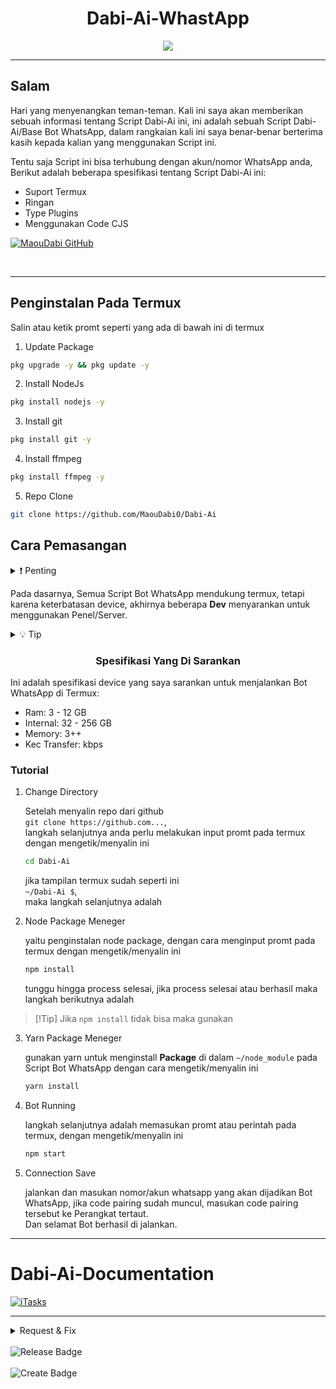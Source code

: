 # <div align='center'>Dabi-Ai-WhastApp</div>

<p align="center">
 <img src="https://raw.githubusercontent.com/maoudabi0/Dabi-Ai-Documentation/main/assets/Dabi-Ai.png">
</p>

- - -

## Salam
   Hari yang menyenangkan teman-teman. Kali ini saya akan memberikan sebuah informasi tentang Script Dabi-Ai ini, ini adalah sebuah Script Dabi-Ai/Base Bot WhatsApp,  dalam rangkaian kali ini saya benar-benar berterima kasih kepada kalian yang menggunakan Script ini.

   Tentu saja Script ini bisa terhubung dengan akun/nomor WhatsApp anda, Berikut adalah beberapa spesifikasi tentang Script Dabi-Ai ini:

- Suport Termux
- Ringan
- Type Plugins
- Menggunakan Code CJS

[![MaouDabi GitHub](https://github-readme-stats.vercel.app/api?username=maoudabi0\&show_icons=true\&theme=default#gh-light-mode-only)](https://github.com/maoudabi0/Dabi-Ai#responsive-card-theme#gh-light-mode-only)

<br>

- - -

## Penginstalan Pada Termux

Salin atau ketik promt seperti yang ada di bawah ini di termux

 1. Update Package

   ```bash
   pkg upgrade -y && pkg update -y
   ```

 2. Install NodeJs

   ```bash
   pkg install nodejs -y
   ```

 3. Install git

   ```bash
   pkg install git -y
   ```
 
 4. Install ffmpeg

   ```bash
   pkg install ffmpeg -y
   ```
 
 5. Repo Clone

   ```bash
   git clone https://github.com/MaouDabi0/Dabi-Ai
   ```

## Cara Pemasangan

<details>
<summary>❗ Penting</summary>

> Pastikan anda membaca ini dengan baik, untuk Memasangnya ada beberapa hal yang harus anda ketahui. Jika anda belum mengetahui semua dan masih tidak faham, maka klik link yang ada di [Sini](https://whatsapp.com/channel/0029Van8WHGEAKW8OUDniG1m/906) dan pelajari baik-baik.

</details>

  Pada dasarnya, Semua Script Bot WhatsApp mendukung termux, tetapi karena keterbatasan device, akhirnya beberapa **Dev** menyarankan untuk menggunakan Penel/Server.

<details>
<summary>💡 Tip</summary>

> Gunakan Device yang **kompatibel/sesuai** dengan spesifikasi Script ini

</details>

### <div align='center'>Spesifikasi Yang Di Sarankan</div> 
  Ini adalah spesifikasi device yang saya sarankan untuk menjalankan Bot WhatsApp di Termux: 

- Ram: 3 - 12 GB
- Internal: 32 - 256 GB
- Memory: 3++
- Kec Transfer: kbps

### Tutorial

1. Change Directory

   Setelah menyalin repo dari github<br>
   `git clone https://github.com...`,<br>
   langkah selanjutnya anda perlu melakukan input promt pada termux dengan mengetik/menyalin ini
   
   ```bash
   cd Dabi-Ai
   ```

   jika tampilan termux sudah seperti ini<br>
   `~/Dabi-Ai $`,<br> maka langkah selanjutnya adalah

2. Node Package Meneger

   yaitu penginstalan node package, dengan cara menginput promt pada termux dengan mengetik/menyalin ini

   ```bash
   npm install
   ```
   
   tunggu hingga process selesai, jika process selesai atau berhasil maka langkah berikutnya adalah

  >  [!Tip] 
  >  Jika `npm install` tidak bisa maka gunakan

3. Yarn Package Meneger

   gunakan yarn untuk menginstall **Package** di dalam `~/node_module` pada Script Bot WhatsApp dengan cara mengetik/menyalin ini

   ```bash
   yarn install
   ```

4. Bot Running

   langkah selanjutnya adalah memasukan promt atau perintah pada termux, dengan mengetik/menyalin ini

   ```bash
   npm start
   ```

5. Connection Save

   jalankan dan masukan nomor/akun whatsapp yang akan dijadikan Bot WhatsApp, jika code pairing sudah muncul, masukan code pairing tersebut ke Perangkat tertaut.<br>
   Dan selamat Bot berhasil di jalankan. 

- - -

# Dabi-Ai-Documentation
[![iTasks](https://github-readme-stats.vercel.app/api/pin/?username=maoudabi0&repo=Dabi-Ai-Documentation&border_color=7F3FBF&bg_color=FFFFFF&title_color=010101&text_color=8B949E&icon_color=7F3FBF)](https://github.com/maoudabi0/Dabi-Ai-Documentation)

- - -

<details>
  <summary>Request & Fix</summary>
  <p>
    Laporkan Bug ke <a href="https://wa.me/6285725892962?text=halo+kak+aku+ingin+melaporkan+bug" target="_blank">sini</a>
  </p>
</details>

<br>

<div align="left">
    <img src="https://img.shields.io/badge/Realese%3A-2025-0?logoSize=12&labelColor=orange&color=gray" alt="Release Badge">
    <br><br>
    <img src="https://img.shields.io/badge/Create%3A-Maou_Dabi-0?logoSize=12&label=Create%3A&labelColor=green&color=grey" alt="Create Badge">
</div>
